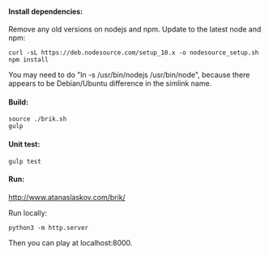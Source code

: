 
#### Install dependencies:

Remove any old versions on nodejs and npm.
Update to the latest node and npm:

```
curl -sL https://deb.nodesource.com/setup_10.x -o nodesource_setup.sh
npm install
```

You may need to do "ln -s /usr/bin/nodejs /usr/bin/node",
because there appears to be Debian/Ubuntu difference in the simlink name.

#### Build:

```
source ./brik.sh
gulp
```

#### Unit test:

```
gulp test
```

#### Run:
http://www.atanaslaskov.com/brik/

Run locally:

```
python3 -m http.server
```

Then you can play at localhost:8000.
